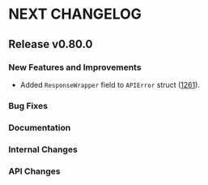 # NEXT CHANGELOG

## Release v0.80.0

### New Features and Improvements
* Added `ResponseWrapper` field to `APIError` struct ([1261](https://github.com/databricks/databricks-sdk-go/pull/1261)).

### Bug Fixes

### Documentation

### Internal Changes

### API Changes
